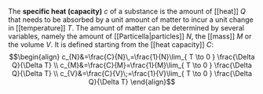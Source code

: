 The **specific heat (capacity)** $c$ of a substance is the amount of [[heat]] $Q$ that needs to be absorbed by a unit amount of matter to incur a unit change in [[temperature]] $T$. The amount of matter can be determined by several variables, namely the amount of [[Particella|particles]] $N$, the [[mass]] $M$ or the volume $V$. It is defined starting from the [[heat capacity]] $C$:
$$\begin{align}
c_{N}&=\frac{C}{N}\,=\frac{1}{N}\lim_{ T \to 0 } \frac{\Delta Q}{\Delta T} \\
c_{M}&=\frac{C}{M}=\frac{1}{M}\lim_{ T \to 0 } \frac{\Delta Q}{\Delta T} \\
c_{V}&=\frac{C}{V}\;=\frac{1}{V}\lim_{ T \to 0 } \frac{\Delta Q}{\Delta T}
\end{align}$$
